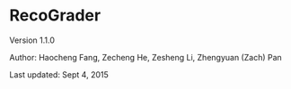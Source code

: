 # RecoGrader

Version 1.1.0

Author: Haocheng Fang, Zecheng He, Zesheng Li, Zhengyuan (Zach) Pan

Last updated: Sept 4, 2015
